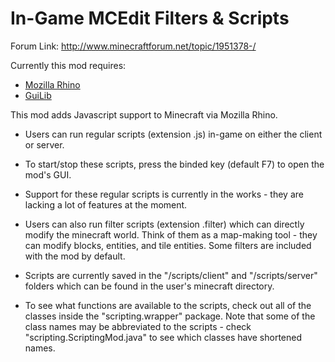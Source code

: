 In-Game MCEdit Filters & Scripts
=================

Forum Link: http://www.minecraftforum.net/topic/1951378-/

Currently this mod requires:
* [Mozilla Rhino](https://github.com/mozilla/rhino)
* [GuiLib](https://github.com/DavidGoldman/GuiLib)

This mod adds Javascript support to Minecraft via Mozilla Rhino.

* Users can run regular scripts (extension .js) in-game on either the client or server.
 * To start/stop these scripts, press the binded key (default F7) to open the mod's GUI.
 * Support for these regular scripts is currently in the works - they are lacking a lot of features at the moment. 

* Users can also run filter scripts (extension .filter) which can directly modify the minecraft world. Think of them as a map-making tool - they can modify blocks, entities, and tile entities. Some filters are included with the mod by default. 

* Scripts are currently saved in the "/scripts/client" and "/scripts/server" folders which can be found in the user's minecraft directory. 

* To see what functions are available to the scripts, check out all of the classes inside the "scripting.wrapper" package. Note that some of the class names may be abbreviated to the scripts - check "scripting.ScriptingMod.java" to see which classes have shortened names. 


